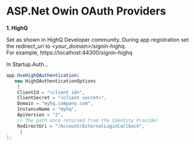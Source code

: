 # ASP.Net Owin OAuth Providers

**1. HighQ**
	
Set as shown in HighQ Developer community.
During app registration set the redirect_uri to *<your_domain>*/signin-highq. 			
For example, https://localhost:44300/signin-highq

In Startup.Auth...
```cs		
app.UseHighQAuthentication(
   new HighQAuthenticationOptions
    {
	ClientId = "<client id>",
	ClientSecret = "<client secret>",
	Domain = "myhq.company.com",
	InstanceName = "myhq",
	ApiVersion = "2",
	// The path once returned from the Identity Provider					
	RedirectUri = "/Account/ExternalLoginCallback",
     }
);
```
